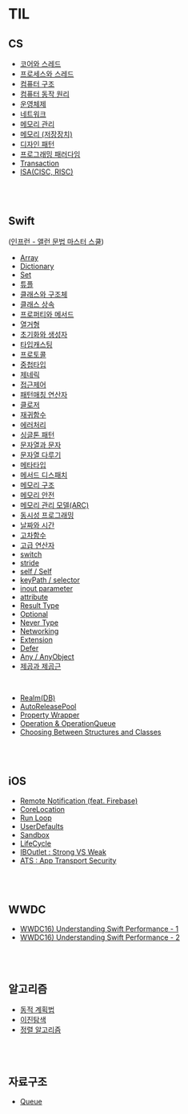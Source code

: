 # TIL
## CS
* [코어와 스레드](/ComputerScience/%EC%BD%94%EC%96%B4%EC%99%80%20%EC%8A%A4%EB%A0%88%EB%93%9C.md)
* [프로세스와 스레드](/ComputerScience/%ED%94%84%EB%A1%9C%EC%84%B8%EC%8A%A4%EC%99%80%20%EC%8A%A4%EB%A0%88%EB%93%9C.md)
* [컴퓨터 구조](/ComputerScience/%EC%BB%B4%ED%93%A8%ED%84%B0%EA%B5%AC%EC%A1%B0.md)
* [컴퓨터 동작 원리](/ComputerScience/%EC%BB%B4%ED%93%A8%ED%84%B0%20%EB%8F%99%EC%9E%91%20%EC%9B%90%EB%A6%AC.md)
* [운영체제](/ComputerScience/%EC%9A%B4%EC%98%81%EC%B2%B4%EC%A0%9C.md)
* [네트워크](/ComputerScience/%EB%84%A4%ED%8A%B8%EC%9B%8C%ED%81%AC.md)
* [메모리 관리](/ComputerScience/%EB%A9%94%EB%AA%A8%EB%A6%AC%20%EA%B4%80%EB%A6%AC.md)
* [메모리 (저장장치)](/ComputerScience/%EB%A9%94%EB%AA%A8%EB%A6%AC(%EC%A0%80%EC%9E%A5%EC%9E%A5%EC%B9%98).md)
* [디자인 패턴](/ComputerScience/%EB%94%94%EC%9E%90%EC%9D%B8%20%ED%8C%A8%ED%84%B4.md)
* [프로그래밍 패러다임](/ComputerScience/%ED%94%84%EB%A1%9C%EA%B7%B8%EB%9E%98%EB%B0%8D%20%ED%8C%A8%EB%9F%AC%EB%8B%A4%EC%9E%84.md)
* [Transaction](/ComputerScience/Transaction.md)
* [ISA(CISC, RISC)](/ComputerScience/ISA(CISC%2C%20RISC).md)


<br/>
<br/>

## Swift
([인프런 - 앨런 문법 마스터 스쿨](https://www.inflearn.com/course/스위프트-문법-마스터-스쿨))

* [Array](/Swift/Array.md)
* [Dictionary](/Swift/Dictionary.md)
* [Set](/Swift/Set.md)
* [튜플](/Swift/%ED%8A%9C%ED%94%8C.md)
* [클래스와 구조체](/Swift/%ED%81%B4%EB%9E%98%EC%8A%A4%EC%99%80%20%EA%B5%AC%EC%A1%B0%EC%B2%B4.md)
* [클래스 상속](/Swift/%ED%81%B4%EB%9E%98%EC%8A%A4%20%EC%83%81%EC%86%8D.md)
* [프로퍼티와 메서드](/Swift/%ED%94%84%EB%A1%9C%ED%8D%BC%ED%8B%B0%EC%99%80%20%EB%A9%94%EC%84%9C%EB%93%9C.md)
* [열거형](/Swift/%EC%97%B4%EA%B1%B0%ED%98%95.md)
* [초기화와 생성자](/Swift/%EC%B4%88%EA%B8%B0%ED%99%94%EC%99%80%20%EC%83%9D%EC%84%B1%EC%9E%90.md)
* [타입캐스팅](/Swift/%ED%83%80%EC%9E%85%EC%BA%90%EC%8A%A4%ED%8C%85.md)
* [프로토콜](/Swift/%ED%94%84%EB%A1%9C%ED%86%A0%EC%BD%9C.md)
* [중첩타입](/Swift/%EC%A4%91%EC%B2%A9%ED%83%80%EC%9E%85.md)
* [제네릭](/Swift/%EC%A0%9C%EB%84%A4%EB%A6%AD.md)
* [접근제어](/Swift/%EC%A0%91%EA%B7%BC%EC%A0%9C%EC%96%B4.md)
* [패턴매칭 연산자](/Swift/%ED%8C%A8%ED%84%B4%EB%A7%A4%EC%B9%AD%20%EC%97%B0%EC%82%B0%EC%9E%90.md)
* [클로저](/Swift/%ED%81%B4%EB%A1%9C%EC%A0%80.md)
* [재귀함수](/Swift/%EC%9E%AC%EA%B7%80%ED%95%A8%EC%88%98.md)
* [에러처리](/Swift/%EC%97%90%EB%9F%AC%EC%B2%98%EB%A6%AC.md)
* [싱글톤 패턴](/Swift/%EC%8B%B1%EA%B8%80%ED%86%A4%20%ED%8C%A8%ED%84%B4.md)
* [문자열과 문자](/Swift/%EB%AC%B8%EC%9E%90%EC%97%B4%EA%B3%BC%20%EB%AC%B8%EC%9E%90.md)
* [문자열 다루기](/Swift/%EB%AC%B8%EC%9E%90%EC%97%B4%20%EB%8B%A4%EB%A3%A8%EA%B8%B0.md)
* [메타타입](/Swift/%EB%A9%94%ED%83%80%ED%83%80%EC%9E%85.md)
* [메서드 디스패치](/Swift/%EB%A9%94%EC%84%9C%EB%93%9C%20%EB%94%94%EC%8A%A4%ED%8C%A8%EC%B9%98.md)
* [메모리 구조](/Swift/%EB%A9%94%EB%AA%A8%EB%A6%AC%20%EA%B5%AC%EC%A1%B0.md)
* [메모리 안전](/Swift/%EB%A9%94%EB%AA%A8%EB%A6%AC%20%EC%95%88%EC%A0%84.md)
* [메모리 관리 모델(ARC)](/Swift/%EB%A9%94%EB%AA%A8%EB%A6%AC%20%EA%B4%80%EB%A6%AC%20%EB%AA%A8%EB%8D%B8(ARC).md)
* [동시성 프로그래밍](/Swift/%EB%8F%99%EC%8B%9C%EC%84%B1%20%ED%94%84%EB%A1%9C%EA%B7%B8%EB%9E%98%EB%B0%8D.md)
* [날짜와 시간](/Swift/%EB%82%A0%EC%A7%9C%EC%99%80%20%EC%8B%9C%EA%B0%84.md)
* [고차함수](/Swift/%EA%B3%A0%EC%B0%A8%ED%95%A8%EC%88%98.md)
* [고급 연산자](/Swift/%EA%B3%A0%EA%B8%89%20%EC%97%B0%EC%82%B0%EC%9E%90.md)
* [switch](/Swift/switch.md)
* [stride](/Swift/stride.md)
* [self / Self](/Swift/self.md)
* [keyPath / selector](/Swift/keyPath%EC%99%80%20selector.md)
* [inout parameter](/Swift/inout%20parameter.md)
* [attribute](/Swift/attribute.md)
* [Result Type](/Swift/ResultType.md)
* [Optional](/Swift/Optional.md)
* [Never Type](/Swift/Never%ED%83%80%EC%9E%85.md)
* [Networking](/Swift/Networking.md)
* [Extension](/Swift/Extension.md)
* [Defer](/Swift/Defer.md)
* [Any / AnyObject](/Swift/Any%EC%99%80%20AnyObject.md)
* [제곱과 제곱근](/Swift/%EC%A0%9C%EA%B3%B1%EA%B3%BC%20%EC%A0%9C%EA%B3%B1%EA%B7%BC.md)

<br/>

* [Realm(DB)](/Swift/Realm(DB).md)
* [AutoReleasePool](/Swift/AutoReleasePool.md)
* [Property Wrapper](https://co-dong.tistory.com/67)
* [Operation & OperationQueue](https://co-dong.tistory.com/78)
* [Choosing Between Structures and Classes](https://co-dong.tistory.com/79)

<br/>
<br/>

## iOS
* [Remote Notification (feat. Firebase)](https://co-dong.tistory.com/76)
* [CoreLocation](https://co-dong.tistory.com/73)
* [Run Loop](https://co-dong.tistory.com/71)
* [UserDefaults](https://co-dong.tistory.com/65)
* [Sandbox](https://co-dong.tistory.com/64)
* [LifeCycle](https://co-dong.tistory.com/62)
* [IBOutlet : Strong VS Weak](https://co-dong.tistory.com/60)
* [ATS : App Transport Security](https://co-dong.tistory.com/68)

<br/>
<br/>

## WWDC
* [WWDC16) Understanding Swift Performance - 1](https://co-dong.tistory.com/80)
* [WWDC16) Understanding Swift Performance - 2](https://co-dong.tistory.com/81)

<br/>
<br/>

## 알고리즘
* [동적 계획법](/%EC%95%8C%EA%B3%A0%EB%A6%AC%EC%A6%98/%EB%8F%99%EC%A0%81%20%EA%B3%84%ED%9A%8D%EB%B2%95.md)
* [이진탐색](/%EC%95%8C%EA%B3%A0%EB%A6%AC%EC%A6%98/%EC%9D%B4%EC%A7%84%ED%83%90%EC%83%89.md)
* [정렬 알고리즘](/%EC%95%8C%EA%B3%A0%EB%A6%AC%EC%A6%98/%EC%A0%95%EB%A0%AC%20%EC%95%8C%EA%B3%A0%EB%A6%AC%EC%A6%98.md)

<br/>
<br/>

## 자료구조
* [Queue](/%EC%9E%90%EB%A3%8C%EA%B5%AC%EC%A1%B0/queue.md)

